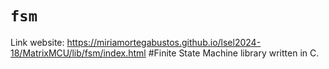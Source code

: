 # `fsm`
Link website: https://miriamortegabustos.github.io/lsel2024-18/MatrixMCU/lib/fsm/index.html
#Finite State Machine library written in C.
